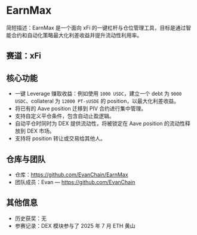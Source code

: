 # EarnMax

简短描述：EarnMax 是一个面向 xFi 的一键杠杆与仓位管理工具，目标是通过智能合约和自动化策略最大化利差收益并提升流动性利用率。

## 赛道：**xFi**

## 核心功能
- 一键 Leverage 赚取收益：例如使用 `1000 USDC`，建立一个 debt 为 `9000 USDC`、collateral 为 `12000 PT-sUSDE` 的 position，以最大化利差收益。
- 将已有的 Aave position 迁移到 PIV 合约进行集中管理。
- 支持自定义平仓条件，包含自动止盈逻辑。
- 自动平仓时同时为 DEX 提供流动性，将被锁定在 Aave position 的流动性释放到 DEX 市场。
- 支持将 position 转让或交易给其他人。

## 仓库与团队
- 仓库：https://github.com/EvanChain/EarnMax
- 团队成员：Evan — https://github.com/EvanChain

## 其他信息
- 历史获奖：无
- 参赛记录：DEX 模块参与了 2025 年 7 月 ETH 黄山